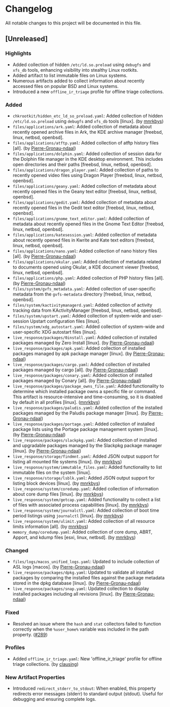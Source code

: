 # Changelog

All notable changes to this project will be documented in this file.  

## [Unreleased]

### Highlights

- Added collection of hidden `/etc/ld.so.preload` using `debugfs` and `xfs_db` tools, enhancing visibility into stealthy Linux rootkits.
- Added artifact to list immutable files on Linux systems.
- Numerous artifacts added to collect information about recently accessed files on popular BSD and Linux systems.
- Introduced a new `offline_ir_triage` profile for offline triage collections.

### Added

- `chkrootkit/hidden_etc_ld_so_preload.yaml`: Added collection of hidden `/etc/ld.so.preload` using `debugfs` and `xfs_db` tools [linux]. (by [mnrkbys](https://github.com/mnrkbys))
- `files/applications/ark.yaml`: Added collection of metadata about recently opened archive files in Ark, the KDE archive manager [freebsd, linux, netbsd, openbsd].
- `files/applications/atftp.yaml`: Added collection of atftp history files [all]. (by [Pierre-Gronau-ndaal](https://github.com/Pierre-Gronau-ndaal))
- `files/applications/dolphin.yaml`: Added collection of session data for the Dolphin file manager in the KDE desktop environment. This includes open directories and their paths [freebsd, linux, netbsd, openbsd].
- `files/applications/dragon_player.yaml`: Added collection of paths to recently opened video files using Dragon Player [freebsd, linux, netbsd, openbsd].
- `files/applications/geany.yaml`: Added collection of metadata about recently opened files in the Geany text editor [freebsd, linux, netbsd, openbsd].
- `files/applications/gedit.yaml`: Added collection of metadata about recently opened files in the Gedit text editor [freebsd, linux, netbsd, openbsd].
- `files/applications/gnome_text_editor.yaml`: Added collection of metadata about recently opened files in the Gnome Text Editor [freebsd, linux, netbsd, openbsd].
- `files/applications/katesession.yaml`: Added collection of metadata about recently opened files in Kwrite and Kate text editors [freebsd, linux, netbsd, openbsd].
- `files/applications/nano.yaml`: Added collection of nano history files [all]. (by [Pierre-Gronau-ndaal](https://github.com/Pierre-Gronau-ndaal))
- `files/applications/okular.yaml`: Added collection of metadata related to documents opened using Okular, a KDE document viewer [freebsd, linux, netbsd, openbsd].
- `files/applications/php.yaml`: Added collection of PHP history files [all]. (by [Pierre-Gronau-ndaal](https://github.com/Pierre-Gronau-ndaal))
- `files/system/gvfs_metadata.yaml`: Added collection of user-specific metadata from the `gvfs-metadata` directory [freebsd, linux, netbsd, openbsd].
- `files/system/kactivitymanagerd.yaml`: Added collection of activity tracking data from KActivityManager [freebsd, linux, netbsd, openbsd].
- `files/system/upstart.yaml`: Added collection of system-wide and user-session Upstart configuration files [linux].
- `files/system/xdg_autostart.yaml`: Added collection of system-wide and user-specific XDG autostart files [linux].
- `live_response/packages/0install.yaml`: Added collection of installed packages managed by Zero Install [linux]. (by [Pierre-Gronau-ndaal](https://github.com/Pierre-Gronau-ndaal))
- `live_response/packages/apk.yaml`: Added collection of installed packages managed by apk package manager [linux]. (by [Pierre-Gronau-ndaal](https://github.com/Pierre-Gronau-ndaal))
- `live_response/packages/cargo.yaml`: Added collection of installed packages managed by cargo [all]. (by [Pierre-Gronau-ndaal](https://github.com/Pierre-Gronau-ndaal))
- `live_response/packages/conary.yaml`: Added collection of installed packages managed by Conary [all]. (by [Pierre-Gronau-ndaal](https://github.com/Pierre-Gronau-ndaal))
- `live_response/packages/package_owns_file.yaml`: Added functionality to determine which installed package owns a specific file or command. This artifact is resource-intensive and time-consuming, so it is disabled by default in all profiles [linux]. ([mnrkbys](https://github.com/mnrkbys))
- `live_response/packages/paludis.yaml`: Added collection of the installed packages managed by the Paludis package manager [linux]. (by [Pierre-Gronau-ndaal](https://github.com/Pierre-Gronau-ndaal))
- `live_response/packages/portage.yaml`: Added collection of installed package lists using the Portage package management system [linux]. (by [Pierre-Gronau-ndaal](https://github.com/Pierre-Gronau-ndaal))
- `live_response/packages/slackpkg.yaml`: Added collection of installed and upgradable packages managed by the Slackpkg package manager [linux]. (by [Pierre-Gronau-ndaal](https://github.com/Pierre-Gronau-ndaal))
- `live_response/storage/findmnt.yaml`: Added JSON output support for listing all mounted file systems [linux]. (by [mnrkbys](https://github.com/mnrkbys))
- `live_response/system/immutable_files.yaml`: Added functionality to list immutable files on the system [linux].
- `live_response/storage/lsblk.yaml`: Added JSON output support for listing block devices [linux]. (by [mnrkbys](https://github.com/mnrkbys))
- `live_response/system/coredump.yaml`: Added collection of information about core dump files [linux]. (by [mnrkbys](https://github.com/mnrkbys))
- `live_response/system/getcap.yaml`: Added functionality to collect a list of files with associated process capabilities [linux]. (by [mnrkbys](https://github.com/mnrkbys))
- `live_response/system/journalctl.yaml`: Added collection of boot time period listings using `journalctl` [linux]. (by [mnrkbys](https://github.com/mnrkbys))
- `live_response/system/ulimit.yaml`: Added collection of all resource limits information [all]. (by [mnrkbys](https://github.com/mnrkbys))
- `memory_dump/coredump.yaml`: Added collection of core dump, ABRT, Apport, and kdump files [esxi, linux, netbsd]. (by [mnrkbys](https://github.com/mnrkbys))

### Changed

- `files/logs/macos_unified_logs.yaml`: Updated to include collection of ASL logs [macos]. (by [Pierre-Gronau-ndaal](https://github.com/Pierre-Gronau-ndaal))
- `live_response/packages/dpkg.yaml`: Updated to validate all installed packages by comparing the installed files against the package metadata stored in the dpkg database [linux]. (by [Pierre-Gronau-ndaal](https://github.com/Pierre-Gronau-ndaal))
- `live_response/packages/snap.yaml`: Updated collection to display installed packages including all revisions [linux]. (by [Pierre-Gronau-ndaal](https://github.com/Pierre-Gronau-ndaal))

### Fixed

- Resolved an issue where the `hash` and `stat` collectors failed to function correctly when the `%user_home%` variable was included in the path property. ([#289](https://github.com/tclahr/uac/issues/289))

### Profiles

- Added `offline_ir_triage.yaml`: New 'offline_ir_triage' profile for offline triage collections. (by [clausing](https://github.com/clausing))

### New Artifact Properties

- Introduced `redirect_stderr_to_stdout`: When enabled, this property redirects error messages (stderr) to standard output (stdout). Useful for debugging and ensuring complete logs.
